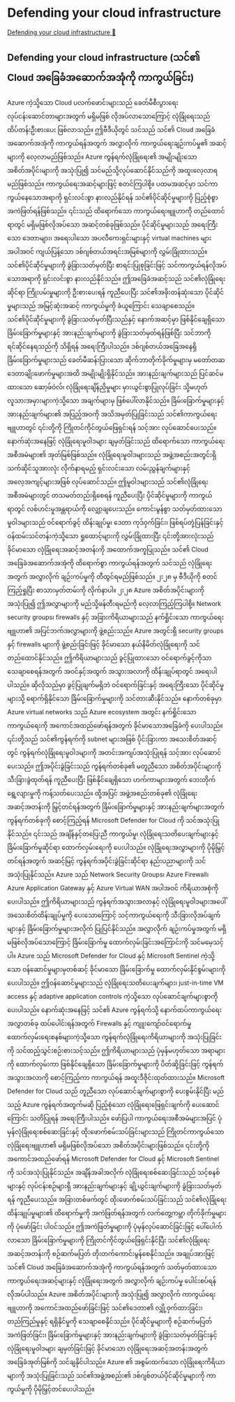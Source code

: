 # Defending your cloud infrastructure

[Defending your cloud infrastructure 🔗](https://www.coursera.org/learn/advanced-cybersecurity-concepts-and-capstone-project/lecture/ylLWt/defending-your-cloud-infrastructure)

## Defending your cloud infrastructure (သင်၏ Cloud အခြေခံအဆောက်အအုံကို ကာကွယ်ခြင်း)

Azure ကဲ့သို့သော Cloud ပလက်ဖောင်းများသည် ခေတ်မီစီးပွားရေး လုပ်ငန်းဆောင်တာများအတွက် မရှိမဖြစ် လိုအပ်လာသောကြောင့် လုံခြုံရေးသည် ထိပ်တန်းဦးစားပေး ဖြစ်လာသည်။ ဤဗီဒီယိုတွင် သင်သည် သင်၏ Cloud အခြေခံအဆောက်အအုံကို ကာကွယ်ရန်အတွက် အလွှာလိုက် ကာကွယ်ရေးချဉ်းကပ်မှု၏ အဆင့်များကို လေ့လာမည်ဖြစ်သည်။ Azure ကွန်ရက်လုံခြုံရေး၏ အမျိုးမျိုးသော အစိတ်အပိုင်းများကို အသုံးပြု၍ သင်မည်သို့လုပ်ဆောင်နိုင်သည်ကို အထူးလေ့လာရမည်ဖြစ်သည်။ ကာကွယ်ရေးအဆင့်များဖြင့် စတင်ကြပါစို့။ ပထမအဆင့်မှာ သင်ကာကွယ်နေသောအရာကို ရှင်းလင်းစွာ နားလည်နိုင်ရန် သင်၏ပိုင်ဆိုင်မှုများကို ပြည့်စုံစွာ အကဲဖြတ်ရန်ဖြစ်သည်။ ၎င်းသည် ထိရောက်သော ကာကွယ်ရေးဗျူဟာကို တည်ထောင်ရာတွင် မရှိမဖြစ်လိုအပ်သော အဆင့်တစ်ခုဖြစ်သည်။ ပိုင်ဆိုင်မှုများသည် အရေးကြီးသော ဒေတာများ၊ အရေးပါသော အပလီကေးရှင်းများနှင့် virtual machines များအပါအဝင် ကျယ်ပြန့်သော ဒစ်ဂျစ်တယ်အရင်းအမြစ်များကို လွှမ်းခြုံထားသည်။ သင်၏ပိုင်ဆိုင်မှုများကို ခွဲခြားသတ်မှတ်ပြီး စာရင်းပြုစုခြင်းဖြင့် သင်ကာကွယ်ရန်လိုအပ်သောအရာကို ရှင်းလင်းစွာ နားလည်နိုင်သည်။ ဤအခြေခံအဆင့်သည် သင်၏လုံခြုံရေးဆိုင်ရာ ကြိုးပမ်းမှုများကို ဦးစားပေးရန် ကူညီပေးပြီး သင်၏အဖိုးတန်ဆုံးသော ပိုင်ဆိုင်မှုများသည် အမြင့်ဆုံးအဆင့် ကာကွယ်မှုကို ခံယူကြောင်း သေချာစေသည်။ သင်၏ပိုင်ဆိုင်မှုများကို ခွဲခြားသတ်မှတ်ပြီးသည်နှင့် နောက်အဆင့်မှာ ဖြစ်နိုင်ချေရှိသော ခြိမ်းခြောက်မှုများနှင့် အားနည်းချက်များကို ခွဲခြားသတ်မှတ်ရန်ဖြစ်ပြီး သင်ဘာကို ရင်ဆိုင်နေရသည်ကို သိရှိရန် အရေးကြီးပါသည်။ ဒစ်ဂျစ်တယ်အခြေအနေရှိ ခြိမ်းခြောက်မှုများသည် ခေတ်မီဆန်းပြားသော ဆိုက်ဘာတိုက်ခိုက်မှုများမှ မတော်တဆ ဒေတာချိုးဖောက်မှုများအထိ အမျိုးမျိုးရှိနိုင်သည်။ အားနည်းချက်များသည် ပြင်ဆင်မထားသော ဆော့ဖ်ဝဲလ်၊ လုံခြုံရေးချိန်ညှိမှုများ မှားယွင်းစွာပြုလုပ်ခြင်း သို့မဟုတ် လူသားအမှားများကဲ့သို့သော အချက်များမှ ဖြစ်ပေါ်လာနိုင်သည်။ ခြိမ်းခြောက်မှုများနှင့် အားနည်းချက်များ၏ အပြည့်အဝကို အသိအမှတ်ပြုခြင်းသည် သင်၏ကာကွယ်ရေးဗျူဟာတွင် ၎င်းတို့ကို ကြိုတင်ကိုင်တွယ်ဖြေရှင်းရန် သင့်အား လုပ်ဆောင်ပေးသည်။ နောက်ဆုံးအနေဖြင့် လုံခြုံရေးမူဝါဒများ ချမှတ်ခြင်းသည် ထိရောက်သော ကာကွယ်ရေးအစီအမံများ၏ အုတ်မြစ်ဖြစ်သည်။ လုံခြုံရေးမူဝါဒများသည် အဖွဲ့အစည်းအတွင်းရှိ သက်ဆိုင်သူအားလုံး လိုက်နာရမည့် ရှင်းလင်းသော လမ်းညွှန်ချက်များနှင့် အလေ့အကျင့်များအဖြစ် လုပ်ဆောင်သည်။ ဤမူဝါဒများသည် သင်၏လုံခြုံရေးအစီအမံများတွင် တသမတ်တည်းရှိစေရန် ကူညီပေးပြီး ပိုင်ဆိုင်မှုများကို ကာကွယ်ရာတွင် လစ်ဟင်းမှုအန္တရာယ်ကို လျှော့ချပေးသည်။ ကောင်းမွန်စွာ သတ်မှတ်ထားသော မူဝါဒများသည် ဝင်ရောက်ခွင့် ထိန်းချုပ်မှု၊ ဒေတာ ကုဒ်ဝှက်ခြင်း၊ ဖြစ်ရပ်တုံ့ပြန်ခြင်းနှင့် ဝန်ထမ်းသင်တန်းကဲ့သို့သော ရှုထောင့်များကို လွှမ်းခြုံထားပြီး ၎င်းတို့အားလုံးသည် ခိုင်မာသော လုံခြုံရေးအဆင့်အတန်းကို အထောက်အကူပြုသည်။ သင်၏ Cloud အခြေခံအဆောက်အအုံကို ထိရောက်စွာ ကာကွယ်ရန်အတွက် သင်သည် လုံခြုံရေးအတွက် အလွှာလိုက် ချဉ်းကပ်မှုကို တီထွင်ရမည်ဖြစ်သည်။
၂း၂၈ မှ ဗီဒီယိုကို စတင်ကြည့်ရှုပြီး စာသားမှတ်တမ်းကို လိုက်နာပါ။
၂း၂၈
Azure အစိတ်အပိုင်းများကို အသုံးပြု၍ ဤအလွှာများကို မည်သို့ဖန်တီးရမည်ကို လေ့လာကြည့်ကြပါစို့။ Network security groups၊ firewalls နှင့် အခြားကိရိယာများသည် နက်ရှိုင်းသော ကာကွယ်ရေးဗျူဟာ၏ အပြင်ဘက်အလွှာများကို ဖွဲ့စည်းသည်။ Azure အတွင်းရှိ security groups နှင့် firewalls များကို ဖွဲ့စည်းခြင်းဖြင့် ခိုင်မာသော နယ်နိမိတ်လုံခြုံရေးကို သင်တည်ထောင်နိုင်သည်။ ဤကိရိယာများသည် ခွင့်ပြုထားသော ဝင်ရောက်ခွင့်ကိုသာ သေချာစေရန်အတွက် အဝင်နှင့်အထွက် အသွားအလာကို ထိန်းချုပ်ရာတွင် အရေးပါပါသည်။ ဆိုလိုသည်မှာ ခွင့်ပြုချက်မရှိဘဲ ဝင်ရောက်ခြင်းနှင့် အရေးကြီးသော ပိုင်ဆိုင်မှုများသို့ ရောက်ရှိနိုင်သော ခြိမ်းခြောက်မှုများကို သင်တားဆီးနိုင်သည်။ နောက်တစ်ခုမှာ Azure virtual networks သည် Azure ecosystem အတွင်း နက်ရှိုင်းသော ကာကွယ်ရေးကို အကောင်အထည်ဖော်ရန်အတွက် ခိုင်မာသောအခြေခံကို ပေးပါသည်။ ၎င်းတို့သည် သင်၏ကွန်ရက်ကို subnet များအဖြစ် ပိုင်းခြားကာ အသေးစိတ်အဆင့်တွင် ကွန်ရက်လုံခြုံရေးမူဝါဒများကို အတင်းအကျပ်အသုံးပြုရန် သင့်အား လုပ်ဆောင်ပေးသည်။ ဤအပိုင်းခွဲခြင်းသည် ကွန်ရက်တစ်ခု၏ မတူညီသော အစိတ်အပိုင်းများကို သီးခြားခွဲထုတ်ရန် ကူညီပေးပြီး ဖြစ်နိုင်ချေရှိသော ဟက်ကာများအတွက် ဘေးတိုက်ရွေ့လျားမှုကို ကန့်သတ်ပေးသည်။ ထို့အပြင် အဖွဲ့အစည်းတစ်ခု၏ လုံခြုံရေးအဆင့်အတန်းကို မြှင့်တင်ရန်အတွက် ခြိမ်းခြောက်မှုများနှင့် အားနည်းချက်များအတွက် ကွန်ရက်တစ်ခုကို စောင့်ကြည့်ရန် Microsoft Defender for Cloud ကို သင်အသုံးပြုနိုင်သည်။ ၎င်းသည် အချိန်နှင့်တပြေးညီ ကာကွယ်မှု၊ လုံခြုံရေးသတိပေးချက်များနှင့် ခြိမ်းခြောက်မှုဆိုင်ရာ ထောက်လှမ်းရေးကို ပေးပါသည်။ လုံခြုံရေးအလွှာများကို ပိုမိုမြှင့်တင်ရန်အတွက် အဆင့်မြင့် ကွန်ရက်အပိုင်းခွဲခြင်းဆိုင်ရာ နည်းပညာများကို သင်အသုံးပြုနိုင်သည်။ Azure သည် Network Security Groups၊ Azure Firewall၊ Azure Application Gateway နှင့် Azure Virtual WAN အပါအဝင် ကိရိယာအစုံကို ပေးပါသည်။ ဤကိရိယာများသည် ကွန်ရက်အသွားအလာနှင့် လုံခြုံရေးမူဝါဒများအပေါ် အသေးစိတ်ထိန်းချုပ်မှုကို ပေးသောကြောင့် သင့်ကာကွယ်ရေးကို သီးခြားလိုအပ်ချက်များနှင့် ခြိမ်းခြောက်မှုများအလိုက် ပြုပြင်နိုင်သည်။ အလွှာလိုက် ချဉ်းကပ်မှုအတွက် မရှိမဖြစ်လိုအပ်သောကြောင့် ခြိမ်းခြောက်မှု ထောက်လှမ်းခြင်းအကြောင်းကို သင်မမေ့သင့်ပါ။ Azure သည် Microsoft Defender for Cloud နှင့် Microsoft Sentinel ကဲ့သို့သော ဝန်ဆောင်မှုများမှတစ်ဆင့် ခိုင်မာသော ခြိမ်းခြောက်မှု ထောက်လှမ်းနိုင်စွမ်းများကို ပေးပါသည်။ ဤဝန်ဆောင်မှုများသည် လုံခြုံရေးသတိပေးချက်များ၊ just-in-time VM access နှင့် adaptive application controls ကဲ့သို့သော လုပ်ဆောင်ချက်များစွာကို ပေးပါသည်။ နောက်ဆုံးအနေဖြင့် သင်၏ Azure ကွန်ရက်သို့ နောက်ထပ်ကာကွယ်ရေးအလွှာတစ်ခု ထပ်ပေါင်းရန်အတွက် Firewalls နှင့် ကျူးကျော်ဝင်ရောက်မှု ထောက်လှမ်းရေးစနစ်များကဲ့သို့သော ကွန်ရက်လုံခြုံရေးကိရိယာများကို အသုံးပြုခြင်းကို သင်ထည့်သွင်းစဉ်းစားသင့်သည်။ ဤကိရိယာများသည် ပုံမှန်မဟုတ်သော အရာများကို ထောက်လှမ်းကာ ဖြစ်နိုင်ချေရှိသော ခြိမ်းခြောက်မှုများကို ပိတ်ဆို့ခြင်းဖြင့် ကွန်ရက်အသွားအလာကို စောင့်ကြည့်ကာ ကာကွယ်ရန် အထူးဒီဇိုင်းထုတ်ထားသည်။ Microsoft Defender for Cloud သည် တူညီသော လုပ်ဆောင်ချက်များစွာကို ပေးစွမ်းနိုင်ပြီး မည်သည့် Azure ကွန်ရက်အတွက်မဆို ပြည့်စုံသော လုံခြုံရေးဖြေရှင်းချက်ကို ပေးဆောင်ကြောင်း သတိပြုရန် အရေးကြီးပါသည်။ ဖော်ပြပါ ကာကွယ်ရေးအစီအမံများအပြင် ပုံမှန်လုံခြုံရေးစစ်ဆေးခြင်းနှင့် ထိုးဖောက်စမ်းသပ်ခြင်းများသည် ကြိုတင်ကာကွယ်သော လုံခြုံရေးဗျူဟာ၏ မရှိမဖြစ်လိုအပ်သော အစိတ်အပိုင်းများဖြစ်သည်။ ၎င်းတို့ကို အကောင်အထည်ဖော်ရန် Microsoft Defender for Cloud နှင့် Microsoft Sentinel ကို သင်အသုံးပြုနိုင်သည်။ အချိန်အခါအလိုက် လုံခြုံရေးစစ်ဆေးခြင်းသည် သင့်စနစ်များနှင့် လုပ်ငန်းစဉ်များရှိ အားနည်းချက်များနှင့် ချို့ယွင်းချက်များကို ခွဲခြားသတ်မှတ်ရန် ကူညီပေးသည်။ အခြားတစ်ဖက်တွင် ထိုးဖောက်စမ်းသပ်ခြင်းသည် သင်၏လုံခြုံရေးထိန်းချုပ်မှုများ၏ ထိရောက်မှုကို အကဲဖြတ်ရန်အတွက် လက်တွေ့ကမ္ဘာ တိုက်ခိုက်မှုများကို ပုံဖော်ခြင်း ပါဝင်သည်။ ဤအကဲဖြတ်မှုများကို ပုံမှန်လုပ်ဆောင်ခြင်းဖြင့် ပေါ်ပေါက်လာသော ခြိမ်းခြောက်မှုများကို ကြိုတင်ကိုင်တွယ်ဖြေရှင်းနိုင်ပြီး သင်၏လုံခြုံရေးအဆင့်အတန်းကို စဉ်ဆက်မပြတ် တိုးတက်ကောင်းမွန်စေနိုင်သည်။ အချုပ်အားဖြင့် သင်၏ Cloud အခြေခံအဆောက်အအုံကို ကာကွယ်ရန်အတွက် သတ်မှတ်ထားသော ကာကွယ်ရေးအဆင့်များနှင့် လုံခြုံရေးအတွက် အလွှာလိုက် ချဉ်းကပ်မှု ပေါင်းစပ်ရန် လိုအပ်ပါသည်။ Azure အစိတ်အပိုင်းများကို အသုံးပြု၍ အလွှာလိုက် ကာကွယ်ရေးဗျူဟာကို အကောင်အထည်ဖော်ခြင်းဖြင့် သင်၏ဒေတာ၏ လျှို့ဝှက်ထားခြင်း၊ တည်ကြည်မှုနှင့် ရရှိနိုင်မှုကို သေချာစေနိုင်သည်။ ပိုင်ဆိုင်မှုများကို စဉ်ဆက်မပြတ် အကဲဖြတ်ခြင်း၊ ခြိမ်းခြောက်မှုများနှင့် အားနည်းချက်များကို ခွဲခြားသတ်မှတ်ခြင်းနှင့် လုံခြုံရေးမူဝါဒများ ချမှတ်ခြင်းဖြင့် ခိုင်မာသော လုံခြုံရေးအဆင့်အတန်းအတွက် အခြေခံအုတ်မြစ်ကို သင်ချနိုင်ပါသည်။ Azure ၏ အစွမ်းထက်သော လုံခြုံရေးကိရိယာများကို အသုံးပြုခြင်းသည် သင်၏အဖွဲ့အစည်း၏ ဒစ်ဂျစ်တယ်ပိုင်ဆိုင်မှုများကို ကာကွယ်မှုကို ပိုမိုမြှင့်တင်ပေးပါသည်။
